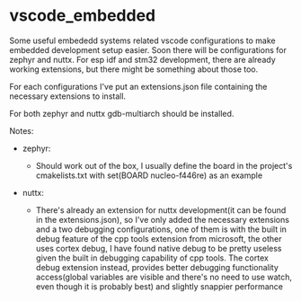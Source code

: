 # vscode_embedded

Some useful embededd systems related vscode configurations to make embedded development setup easier.
Soon there will be configurations for zephyr and nuttx.
For esp idf and stm32 development, there are already working extensions, but there might be something about those too.

For each configurations I've put an extensions.json file containing the necessary extensions to install.

For both zephyr and nuttx gdb-multiarch should be installed.

Notes:

- zephyr:
  
  - Should work out of the box, I usually define the board in the project's cmakelists.txt with set(BOARD nucleo-f446re) as an example

- nuttx:
  
  - There's already an extension for nuttx development(it can be found in the extensions.json), so I've only added the necessary extensions and a two debugging configurations, one of them is with the built in debug feature of the cpp tools extension from microsoft, the other uses cortex debug, I have found native debug to be pretty useless given the built in debugging capability of cpp tools. The cortex debug extension instead, provides better debugging functionality access(global variables are visible and there's no need to use watch, even though it is probably best) and slightly snappier performance
